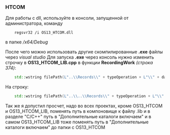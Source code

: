 ### HTCOM
Для работы с dll, используйте в консоли, запущенной от администратора, команду
```
 	regsvr32 /i OS13_HTCOM.dll
```
в папке _/x64/Debug_

После чего можно использовать другие скомпилированные **.exe** файлы через _visual studio_
Для запуска **.exe** через консоль нужно изменить строчку в **OS13_HTCOM_LIB.cpp** в функции **RecordingWork** *(строка 374)*: 
```C++
	std::wstring filePath(L"..\\Records\\" + typeOperation + L"\\" + date);
```
На строку:
```C++
	std::wstring filePath(L"..\\..\\Records\\" + typeOperation + L"\\" + date);
```

Так же я допустил просчет, надо во всех проектах, кроме OS13_HTCOM и OS13_HTCOM_LIB, поменять путь в компоновище к файлу .lib и в разделе "C/C++" путь в "Дополнительные каталоги включаем" и в самом OS13_HTCOM_LIB тоже поменять путь в "Дополнительные каталоги включаем" до папки с OS13_HTCOM
